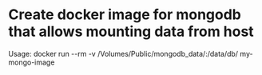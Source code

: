 # Create docker image for mongodb that allows mounting data from host
Usage:
docker run --rm -v /Volumes/Public/mongodb_data/:/data/db/ my-mongo-image

